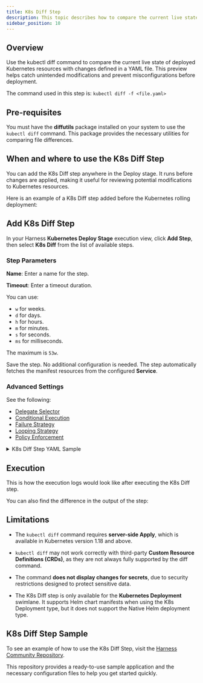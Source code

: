 ```yaml
---
title: K8s Diff Step
description: This topic describes how to compare the current live state deployed Kubernetes resources with the changes defined in a YAML.
sidebar_position: 10
---
```


## Overview

Use the kubectl diff command to compare the current live state of deployed Kubernetes resources with changes defined in a YAML file. This preview helps catch unintended modifications and prevent misconfigurations before deployment.

The command used in this step is: `kubectl diff -f <file.yaml>`

## Pre-requisites

You must have the **diffutils** package installed on your system to use the `kubectl diff` command. This package provides the necessary utilities for comparing file differences.

## When and where to use the K8s Diff Step

You can add the K8s Diff step anywhere in the Deploy stage. It runs before changes are applied, making it useful for reviewing potential modifications to Kubernetes resources.

Here is an example of a K8s Diff step added before the Kubernetes rolling deployment:

<div align="center">
  <DocImage path={require('./static/k8s-diff-1.png')} width="60%" height="60%" title="Click to view full size image" />
</div>

## Add K8s Diff Step

In your Harness **Kubernetes Deploy Stage** execution view, click **Add Step**, then select **K8s Diff** from the list of available steps.

<div align="center">
  <DocImage path={require('./static/k8s-diff-2.png')} width="50%" height="50%" title="Click to view full size image" />
</div>

### Step Parameters

**Name**: Enter a name for the step.

**Timeout**: Enter a timeout duration.

You can use:

- `w` for weeks.
- `d` for days.
- `h` for hours.
- `m` for minutes.
- `s` for seconds.
- `ms` for milliseconds.

The maximum is `53w`. 

Save the step. No additional configuration is needed. The step automatically fetches the manifest resources from the configured **Service**.

### Advanced Settings

See the following:

* [Delegate Selector](/docs/platform/delegates/manage-delegates/select-delegates-with-selectors)
* [Conditional Execution](/docs/platform/pipelines/step-skip-condition-settings)
* [Failure Strategy](/docs/platform/pipelines/failure-handling/define-a-failure-strategy-on-stages-and-steps)
* [Looping Strategy](/docs/platform/pipelines/looping-strategies/looping-strategies-matrix-repeat-and-parallelism)
* [Policy Enforcement](/docs/platform/governance/policy-as-code/harness-governance-overview)

<details>
<summary>K8s Diff Step YAML Sample</summary>

```yaml
- step:
    type: K8sDiff
    name: K8sDiff
    identifier: K8sDiff
    spec: {}
    timeout: 10m
```
</details>

## Execution

This is how the execution logs would look like after executing the K8s Diff step.

<div align="center">
  <DocImage path={require('./static/k8s-diff-3.png')} width="60%" height="60%" title="Click to view full size image" />
</div>

You can also find the difference in the output of the step:

<div align="center">
  <DocImage path={require('./static/k8s-diff-4.png')} width="60%" height="60%" title="Click to view full size image" />
</div>

## Limitations

- The `kubectl diff` command requires **server-side Apply**, which is available in Kubernetes version 1.18 and above.

- `kubectl diff` may not work correctly with third-party **Custom Resource Definitions (CRDs)**, as they are not always fully supported by the diff command.

- The command **does not display changes for secrets**, due to security restrictions designed to protect sensitive data.

- The K8s Diff step is only available for the **Kubernetes Deployment** swimlane. It supports Helm chart manifests when using the K8s Deployment type, but it does not support the Native Helm deployment type.

## K8s Diff Step Sample

To see an example of how to use the K8s Diff Step, visit the [Harness Community Repository](https://github.com/harness-community/harnesscd-example-apps/tree/master/kubernetes-steps/diff-step).

This repository provides a ready-to-use sample application and the necessary configuration files to help you get started quickly.